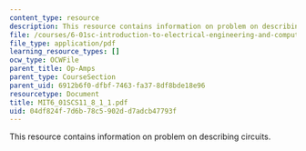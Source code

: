 ```yaml
---
content_type: resource
description: This resource contains information on problem on describing circuits.
file: /courses/6-01sc-introduction-to-electrical-engineering-and-computer-science-i-spring-2011/04df824f7d6b78c5902dd7adcb47793f_MIT6_01SCS11_8_1_1.pdf
file_type: application/pdf
learning_resource_types: []
ocw_type: OCWFile
parent_title: Op-Amps
parent_type: CourseSection
parent_uid: 6912b6f0-dfbf-7463-fa37-8df8bde18e96
resourcetype: Document
title: MIT6_01SCS11_8_1_1.pdf
uid: 04df824f-7d6b-78c5-902d-d7adcb47793f
---
```

This resource contains information on problem on describing circuits.